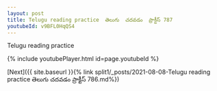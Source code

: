 ```yaml
---
layout: post
title: Telugu reading practice  తెలుగు  చదవడం  ప్రాక్టీస్ 787
youtubeId: v9BFL0HqQS4
---
```

 
 
Telugu reading practice
 
 
 
 
 


{% include youtubePlayer.html id=page.youtubeId %}
 
[Next]({{ site.baseurl }}{% link  split1/_posts/2021-08-08-Telugu reading practice  తెలుగు  చదవడం  ప్రాక్టీస్ 786.md%})
 
